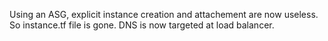 Using an ASG, explicit instance creation and attachement are now useless.
So instance.tf file is gone.
DNS is now targeted at load balancer.